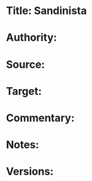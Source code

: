 # Title: Sandinista

# Authority: 

# Source:

# Target:  

# Commentary:  

# Notes:  

# Versions:  
